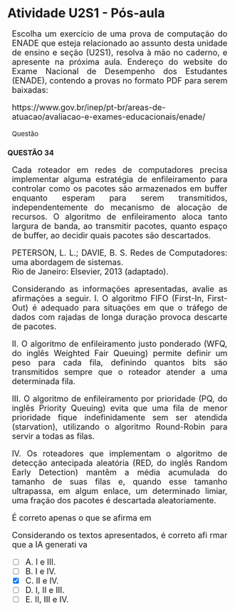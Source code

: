 
# **Atividade U2S1 - Pós-aula**

<div style="text-align: justify; font-size: 18px; margin: 10px;">
<p> Escolha um exercício de uma prova de computação do ENADE que esteja relacionado ao assunto desta unidade de ensino e seção (U2S1), resolva à mão no caderno, e apresente na próxima aula. Endereço do website do Exame Nacional de Desempenho dos Estudantes (ENADE), contendo a provas no formato PDF para serem baixadas: 
    <p>https://www.gov.br/inep/pt-br/areas-de-atuacao/avaliacao-e-exames-educacionais/enade/</p></p>
</div>

<p style="text-align: justify; font-size: 15px; margin: 10px;">
   Questão
</p>

### QUESTÃO 34

<div style="text-align: justify; font-size: 18px; margin: 10px;">
<p>
  Cada roteador em redes de computadores precisa implementar alguma estratégia de enfileiramento para controlar como os pacotes são armazenados em buffer enquanto esperam para serem transmitidos, 
  independentemente do mecanismo de alocação de recursos. O algoritmo de enfileiramento aloca tanto largura de banda, ao transmitir pacotes, quanto espaço de buffer, ao decidir quais pacotes  são descartados.
<p></p>

PETERSON, L. L.; DAVIE, B. S. Redes de Computadores: uma abordagem de sistemas.  
Rio de Janeiro: Elsevier, 2013 (adaptado). 

<p>
     Considerando as informações apresentadas, avalie as afirmações a seguir. 
     I. O algoritmo FIFO (First-In, First-Out) é adequado para situações em que o tráfego de dados com rajadas de longa duração provoca descarte de pacotes. <p></p>
     II. O algoritmo de enfileiramento justo ponderado (WFQ, do inglês Weighted Fair Queuing) permite definir um peso para cada fila, definindo quantos bits são transmitidos sempre que o roteador atender a uma determinada fila. <p></p>
     III. O algoritmo de enfileiramento por prioridade (PQ, do inglês Priority Queuing) evita que uma fila de menor prioridade fique indefinidamente sem ser atendida (starvation), utilizando o algoritmo Round-Robin para servir a todas as filas. <p></p>
     IV. Os roteadores que implementam o algoritmo de detecção antecipada aleatória (RED, do inglês Random Early Detection) mantêm a média acumulada do tamanho de suas filas e, quando esse tamanho ultrapassa, em algum enlace, um determinado limiar, uma fração dos pacotes é descartada aleatoriamente. <p></p>
<p></p>
     É correto apenas o que se afirma em
<p></p>
Considerando os textos apresentados, é correto afi rmar que a IA generati va 
<p> </p>

- [ ] A. I e III. 
- [ ] B. I e IV. 
- [X] C. II e IV. 
- [ ] D. I, II e III. 
- [ ] E. II, III e IV.
